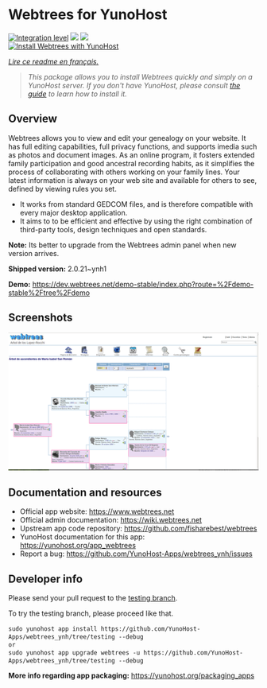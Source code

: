 <!--
N.B.: This README was automatically generated by https://github.com/YunoHost/apps/tree/master/tools/README-generator
It shall NOT be edited by hand.
-->

# Webtrees for YunoHost

[![Integration level](https://dash.yunohost.org/integration/webtrees.svg)](https://dash.yunohost.org/appci/app/webtrees) ![](https://ci-apps.yunohost.org/ci/badges/webtrees.status.svg) ![](https://ci-apps.yunohost.org/ci/badges/webtrees.maintain.svg)  
[![Install Webtrees with YunoHost](https://install-app.yunohost.org/install-with-yunohost.svg)](https://install-app.yunohost.org/?app=webtrees)

*[Lire ce readme en français.](./README_fr.md)*

> *This package allows you to install Webtrees quickly and simply on a YunoHost server.
If you don't have YunoHost, please consult [the guide](https://yunohost.org/#/install) to learn how to install it.*

## Overview

Webtrees allows you to view and edit your genealogy on your website. It has full editing capabilities, full privacy functions, and supports imedia such as photos and document images. As an online program, it fosters extended family participation and good ancestral recording habits, as it simplifies the process of collaborating with others working on your family lines. Your latest information is always on your web site and available for others to see, defined by viewing rules you set.

- It works from standard GEDCOM files, and is therefore compatible with every major desktop application.
- It aims to to be efficient and effective by using the right combination of third-party tools, design techniques and open standards.

**Note:** Its better to upgrade from the Webtrees admin panel when new version arrives.


**Shipped version:** 2.0.21~ynh1

**Demo:** https://dev.webtrees.net/demo-stable/index.php?route=%2Fdemo-stable%2Ftree%2Fdemo

## Screenshots

![](./doc/screenshots/1200px-Webtrees.png)

## Documentation and resources

* Official app website: https://www.webtrees.net
* Official admin documentation: https://wiki.webtrees.net
* Upstream app code repository: https://github.com/fisharebest/webtrees
* YunoHost documentation for this app: https://yunohost.org/app_webtrees
* Report a bug: https://github.com/YunoHost-Apps/webtrees_ynh/issues

## Developer info

Please send your pull request to the [testing branch](https://github.com/YunoHost-Apps/webtrees_ynh/tree/testing).

To try the testing branch, please proceed like that.
```
sudo yunohost app install https://github.com/YunoHost-Apps/webtrees_ynh/tree/testing --debug
or
sudo yunohost app upgrade webtrees -u https://github.com/YunoHost-Apps/webtrees_ynh/tree/testing --debug
```

**More info regarding app packaging:** https://yunohost.org/packaging_apps